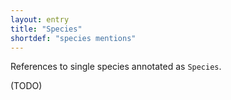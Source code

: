 ```yaml
---
layout: entry
title: "Species"
shortdef: "species mentions"
---
```


References to single species annotated as `Species`.

(TODO)
